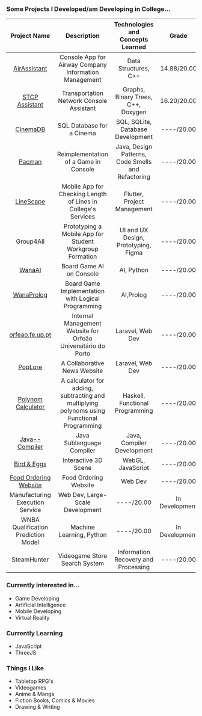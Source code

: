 ### Some Projects I Developed/am Developing in College...
|Project Name | Description|Technologies and Concepts Learned|Grade|Status|
|:----:|:--:|:--:|:--:|:--:|
|[AirAssistant](https://github.com/Pedro-CAB/aed2122_trabalho1)|Console App for Airway Company Information Management|Data Structures, C++|14.88/20.00|Private|
|[STCP Assistant](https://github.com/Pedro-CAB/aedProject2/tree/main)|Transportation Network Console Assistant|Graphs, Binary Trees, C++, Doxygen|16.20/20.00|Private|
|[CinemaDB](https://github.com/Pedro-CAB/CinemaBD)|SQL Database for a Cinema|SQL, SQLite, Database Development|----/20.00|Private|
|[Pacman](https://github.com/FEUP-LDTS-2021/ldts-project-assignment-g1102)|Reimplementation of a Game in Console|Java, Design Patterns, Code Smells and Refactoring|----/20.00|Private|
|[LineScape](https://github.com/LEIC-ES-2021-22/3LEIC02T5)|Mobile App for Checking Length of Lines in College's Services|Flutter, Project Management|----/20.00|Private|
|Group4All|Prototyping a Mobile App for Student Workgroup Formation|UI and UX Design, Prototyping, Figma|----/20.00|Private|
|[WanaAI](https://github.com/Pedro-CAB/IA-Project)|Board Game AI on Console|AI, Python|----/20.00|Private|
|[WanaProlog](https://github.com/Pedro-CAB/PFL-Project2)|Board Game Implementation with Logical Programming|AI,Prolog|----/20.00|Private|
|[orfeao.fe.up.pt]()|Internal Management Website for Orfeão Universitário do Porto|Laravel, Web Dev|----/20.00|Private|
|[PopLore]()| A Collaborative News Website|Laravel, Web Dev|----/20.00|Private|
|[Polynom Calculator]()| A calculator for adding, subtracting and multiplying polynoms using Functional Programming|Haskell, Functional Programming|----/20.00|Private|
|[Java-- Compiler]()|Java Sublanguage Compiler|Java, Compiler Development|----/20.00|Private|
|[Bird & Eggs]()|Interactive 3D Scene|WebGL, JavaScript|----/20.00|Private|
|[Food Ordering Website](https://github.com/pedronunomacedo/LTW-Project)|Food Ordering Website|Web Dev|----/20.00|Public|
|Manufacturing Execution Service|Web Dev, Large-Scale Development|----/20.00|In Development|
|WNBA Qualification Prediction Model|Machine Learning, Python|----/20.00|In Development|
|SteamHunter|Videogame Store Search System|Information Recovery and Processing|----/20.00|In Development|

### Currently interested in...
- Game Developing
- Artificial Intelligence
- Mobile Developing
- Virtual Reality

### Currently Learning
- JavaScript
- ThreeJS

### Things I Like
- Tabletop RPG's
- Videogames
- Anime & Manga
- Fiction Books, Comics & Movies
- Drawing & Writing

<!---
Pedro-CAB/Pedro-CAB is a ✨ special ✨ repository because its `README.md` (this file) appears on your GitHub profile.
You can click the Preview link to take a look at your changes.
--->
